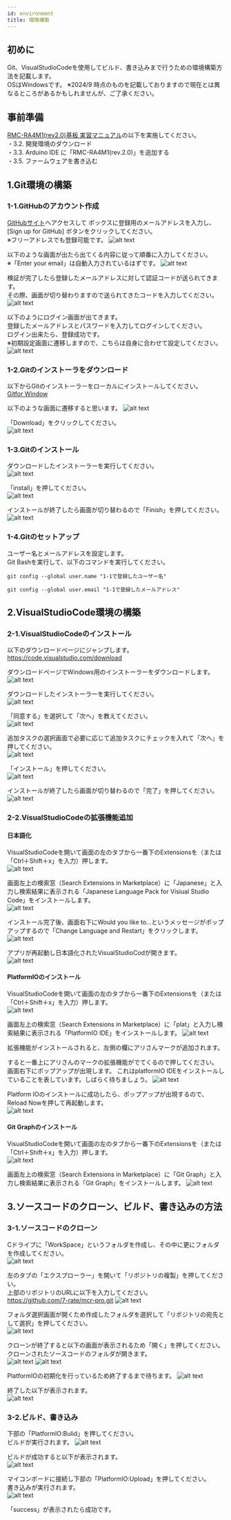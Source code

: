 ```yaml
---
id: environment
title: 環境構築
---
```

## 初めに
Git、VisualStudioCodeを使用してビルド、書き込みまで行うための環境構築方法を記載します。  
OSはWindowsです。 
※2024/9 時点のものを記載しておりますので現在とは異なるところがあるかもしれませんが、ご了承ください。  

## 事前準備
[RMC-RA4M1(rev2.0)基板 実習マニュアル](https://j-mcr.net/arduino_mcr/data/rmc_ra4m1_rev20_zisyu.pdf)の以下を実施してください。  
・3.2. 開発環境のダウンロード  
・3.3. Arduino IDE に「RMC-RA4M1(rev.2.0)」を追加する  
・3.5. ファームウェアを書き込む  

## 1.Git環境の構築
### 1-1.GitHubのアカウント作成
[GitHubサイト](https://github.com/)へアクセスして  ボックスに登録用のメールアドレスを入力し、[Sign up for GitHub] ボタンをクリックしてください。  
※フリーアドレスでも登録可能です。
![alt text](@site/static/img/environment/image-5.webp)  

以下のような画面が出たら出てくる内容に従って順番に入力してください。  
※「Enter your email」は自動入力されているはずです。
![alt text](@site/static/img/environment/image-6.webp)

検証が完了したら登録したメールアドレスに対して認証コードが送られてきます。  
その際、画面が切り替わりますので送られてきたコードを入力してください。
![alt text](@site/static/img/environment/image-7.webp)

以下のようにログイン画面が出てきます。  
登録したメールアドレスとパスワードを入力してログインしてください。  
ログイン出来たら、登録成功です。  
※初期設定画面に遷移しますので、こちらは自身に合わせて設定してください。  
![alt text](@site/static/img/environment/image-8.webp)  

### 1-2.Gitのインストーラをダウンロード
以下からGitのインストーラーをローカルにインストールしてください。  
[Gitfor Window](https://gitforwindows.org/)  

以下のような画面に遷移すると思います。 
![alt text](@site/static/img/environment/image.webp) 

「Download」をクリックしてください。  
![alt text](@site/static/img/environment/image-1.webp)

### 1-3.Gitのインストール
ダウンロードしたインストーラーを実行してください。  
![alt text](@site/static/img/environment/image-2.webp)  

「install」を押してください。  
![alt text](@site/static/img/environment/image-3.webp)  

インストールが終了したら画面が切り替わるので「Finish」を押してください。  
![alt text](@site/static/img/environment/image-4.webp)

### 1-4.Gitのセットアップ
ユーザー名とメールアドレスを設定します。  
Git Bashを実行して、以下のコマンドを実行してください。  
~~~
git config --global user.name "1-1で登録したユーザー名"
~~~
~~~
git config --global user.email "1-1で登録したメールアドレス"
~~~

## 2.VisualStudioCode環境の構築
### 2-1.VisualStudioCodeのインストール
以下のダウンロードページにジャンプします。  
https://code.visualstudio.com/download

ダウンロードページでWindows用のインストーラーをダウンロードします。  
![alt text](@site/static/img/environment/image-9.webp)

ダウンロードしたインストーラーを実行してください。  
![alt text](@site/static/img/environment/image-10.webp)  

「同意する」を選択して「次へ」を教えてください。  
 ![alt text](@site/static/img/environment/image-11.webp)  

追加タスクの選択画面で必要に応じて追加タスクにチェックを入れて「次へ」を押してください。  
![alt text](@site/static/img/environment/image-12.webp)  

「インストール」を押してください。  
![alt text](@site/static/img/environment/image-13.webp)  

インストールが終了したら画面が切り替わるので「完了」を押してください。  
![alt text](@site/static/img/environment/image-14.webp)

### 2-2.VisualStudioCodeの拡張機能追加
#### 日本語化
VisualStudioCodeを開いて画面の左のタブから一番下のExtensionsを（または「Ctrl＋Shift＋x」を入力）押します。    
![alt text](@site/static/img/environment/image-15.webp)

画面左上の検索窓（Search Extensions in Marketplace）に「Japanese」と入力し検索結果に表示される「Japanese Language Pack for Visiual Studio Code」をインストールします。  
![alt text](@site/static/img/environment/image-16.webp)  

インストール完了後、画面右下にWould you like to...というメッセージがポップアップするので「Change Language and Restart」をクリックします。    
![alt text](@site/static/img/environment/image-17.webp)  

アプリが再起動し日本語化されたVisualStudioCodが開きます。  
![alt text](@site/static/img/environment/image-18.webp)  

#### PlatformIOのインストール
VisualStudioCodeを開いて画面の左のタブから一番下のExtensionsを（または「Ctrl＋Shift＋x」を入力）押します。    
![alt text](@site/static/img/environment/image-15.webp)  

画面左上の検索窓（Search Extensions in Marketplace）に「plat」と入力し検索結果に表示される「PlatformIO IDE」をインストールします。 
![alt text](@site/static/img/environment/image-20.webp)

拡張機能がインストールされると、左側の欄にアリさんマークが追加されます。

すると一番上にアリさんのマークの拡張機能がでてくるので押してください。  
画面右下にポップアップが出現します。
これはplatformIO IDEをインストールしていることを表しています。しばらく待ちましょう。
![alt text](@site/static/img/environment/image-19.webp)

Platform IOのインストールに成功したら、ポップアップが出現するので、Reload Nowを押して再起動します。  
![alt text](@site/static/img/environment/image-21.webp)

#### Git Graphのインストール
VisualStudioCodeを開いて画面の左のタブから一番下のExtensionsを（または「Ctrl＋Shift＋x」を入力）押します。  
![alt text](@site/static/img/environment/image-15.webp)  

画面左上の検索窓（Search Extensions in Marketplace）に「Git Graph」と入力し検索結果に表示される「Git Graph」をインストールします。
![alt text](@site/static/img/environment/image-22.webp)

## 3.ソースコードのクローン、ビルド、書き込みの方法
### 3-1.ソースコードのクローン
Cドライブに「WorkSpace」というフォルダを作成し、その中に更にフォルダを作成してください。  
![alt text](@site/static/img/environment/image-24.webp)  

左のタブの「エクスプローラー」を開いて「リポジトリの複製」を押してください。  
上部のリポジトリのURLに以下を入力してください。  
https://github.com/7-rate/mcr-pro.git
![alt text](@site/static/img/environment/image-23.webp)

フォルダ選択画面が開くため作成したフォルダを選択して「リポジトリの宛先として選択」を押してください。  
![alt text](@site/static/img/environment/image-25.webp)  

クローンが終了すると以下の画面が表示されるため「開く」を押してください。  
クローンされたソースコードのフォルダが開きます。    
![alt text](@site/static/img/environment/image-26.webp)
![alt text](@site/static/img/environment/image-28.webp)

PlatformIOの初期化を行っているため終了するまで待ちます。
![alt text](@site/static/img/environment/image-29.webp)

終了した以下が表示されます。  
![alt text](@site/static/img/environment/image-30.webp)

### 3-2.ビルド、書き込み
下部の「PlatformIO:Bulid」を押してください。  
ビルドが実行されます。
![alt text](@site/static/img/environment/image-27.webp)

ビルドが成功すると以下が表示されます。  
![alt text](@site/static/img/environment/image-31.webp)

マイコンボードに接続し下部の「PlatformIO:Upload」を押してください。  
書き込みが実行されます。  
![alt text](@site/static/img/environment/image-32.webp)

「success」が表示されたら成功です。  
